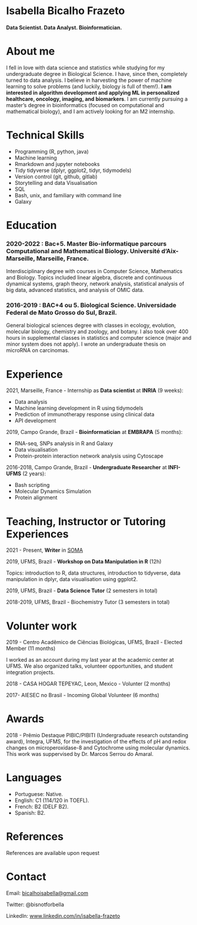 
# Isabella Bicalho Frazeto

#### Data Scientist. Data Analyst. Bioinformatician.

# About me

I fell in love with data science and statistics while studying for my undergraduate degree in Biological Science. I have, since then, completely turned to data analysis. I believe in harvesting the power of machine learning to solve problems (and luckily, biology is full of them!). **I am interested in algorithm development and applying ML in personalized healthcare, oncology, imaging, and biomarkers**. I am currently pursuing a master’s degree in bioinformatics (focused on computational and mathematical biology), and I am actively looking for an M2 internship. 


# Technical Skills

  - Programming (R, python, java)
  - Machine learning
  - Rmarkdown and jupyter notebooks
  - Tidy tidyverse (dplyr, ggplot2, tidyr, tidymodels)
  - Version control (git, github, gitlab)
  - Storytelling and data Visualisation
  - SQL
  - Bash, unix, and familiary with command line
  - Galaxy  

# Education

### 2020-2022 : Bac+5. Master Bio-informatique parcours Computational and Mathematical Biology. Université d’Aix-Marseille, Marseille, France.
Interdisciplinary degree with courses in Computer Science, Mathematics and Biology. Topics included linear algebra, discrete and continuous dynamical systems, graph theory, network analysis, statistical analysis of big data, advanced statistics, and analysis of OMIC data.

### 2016-2019 : BAC+4 ou 5. Biological Science. Universidade Federal de Mato Grosso do Sul, Brazil.
General biological sciences degree with classes in ecology, evolution, molecular biology, chemistry and zoology, and botany. I also took over 400 hours in supplemental classes in statistics and computer science (major and minor system does not apply). I wrote an undergraduate thesis on microRNA on carcinomas.

# Experience

2021, Marseille, France - Internship as **Data scientist** at **INRIA** (9 weeks):
 - Data analysis
 - Machine learning development in R using tidymodels
 - Prediction of immunotherapy response using clinical data
 - API development


2019, Campo Grande, Brazil - **Bioinformatician** at  **EMBRAPA** (5 months):
  - RNA-seq, SNPs analysis in R and Galaxy
  - Data visualisation
  - Protein-protein interaction network analysis using Cytoscape


2016-2018, Campo Grande, Brazil - **Undergraduate Researcher** at **INFI- UFMS** (2 years):
 - Bash scripting
 - Molecular Dynamics Simulation
 - Protein alignment 

# Teaching, Instructor or Tutoring Experiences

2021 - Present, **Writer** in [SOMA](https://www.somaquadrados.com/)


2019, UFMS, Brazil - **Workshop on Data Manipulation in R** (12h)

  Topics: introduction to R, data structures, introduction to tidyverse, data manipulation in dplyr, data visualisation using ggplot2.

2019, UFMS, Brazil - **Data Science Tutor** (2 semesters in total)

2018-2019, UFMS, Brazil - Biochemistry Tutor  (3 semesters in total)


# Volunter work

2019 - Centro Acadêmico de Ciências Biológicas, UFMS, Brazil - Elected Member (11 months)

  I worked as an account during my last year at the academic center at UFMS. We also organized talks, volunteer opportunities, and student integration projects.

2018 - CASA HOGAR TEPEYAC, Leon, Mexico - Volunter (2 months)

2017- AIESEC no Brasil - Incoming Global Volunteer (6 months)


# Awards 

2018 - Prêmio Destaque PIBIC/PIBITI (Undergraduate research outstanding award),  Integra, UFMS, for the investigation of the effects of pH and redox changes on microperoxidase-8 and Cytochrome using molecular dynamics. This work was suppervised by Dr. Marcos Serrou do Amaral.


# Languages

- Portuguese:  Native.
- English: C1 (114/120 in TOEFL).
- French: B2 (DELF B2).
- Spanish: B2.


# References

References are available upon request

# Contact

Email: bicalhoisabella@gmail.com

Twitter: @bisnotforbella

LinkedIn: www.linkedin.com/in/isabella-frazeto

